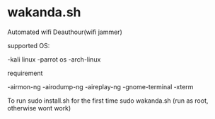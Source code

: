 # wakanda.sh
Automated wifi Deauthour(wifi jammer)

supported OS:

-kali linux 
-parrot os 
-arch-linux

requirement 

-airmon-ng
-airodump-ng
-aireplay-ng 
-gnome-terminal
-xterm

To run
sudo install.sh for the first time
sudo wakanda.sh (run as root, otherwise wont work)
